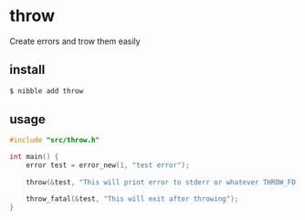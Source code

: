 # throw

Create errors and trow them easily

## install

```sh
$ nibble add throw
```

## usage 

```c
#include "src/throw.h"

int main() {
    error test = error_new(1, "test error");
    
    throw(&test, "This will print error to stderr or whatever THROW_FD is set to");

    throw_fatal(&test, "This will exit after throwing");
}
```